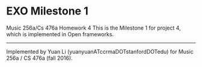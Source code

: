 # EXO Milestone 1
  
Music 256a/Cs 476a Homework 4 This is the Milestone 1 for project 4, which is implemented in Open frameworks.

---

Implemented by Yuan Li (yuanyuanATccrmaDOTstanfordDOTedu) for Music 256a / CS 476a (fall 2016).

